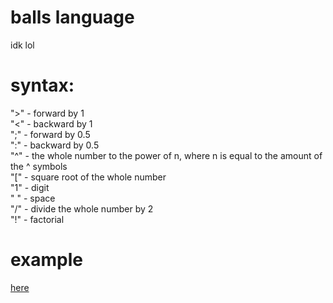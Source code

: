# balls language
idk lol

# syntax: 
">" - forward by 1 <br/>
"<" - backward by 1 <br/>
";" - forward by 0.5 <br/>
":" - backward by 0.5 <br/>
"^" - the whole number to the power of n, where n is equal to the amount of the ^ symbols <br/>
"[" - square root of the whole number <br/>
"1" - digit <br/>
" " - space <br/>
"/" - divide the whole number by 2 <br/>
"!" - factorial

# example
[here](https://github.com/ma1de/balls.language/blob/main/code.abd)